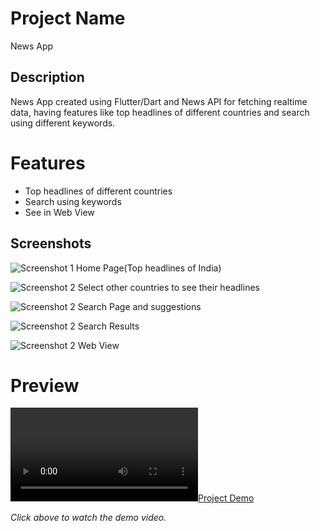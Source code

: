 # Project Name

News App

## Description

News App created using Flutter/Dart and News API for fetching realtime data, having features like top headlines of different countries and search using different keywords.

# Features
- Top headlines of different countries
- Search using keywords
- See in Web View

## Screenshots
![Screenshot 1](screenshots_video/1.jpg)
Home Page(Top headlines of India)

![Screenshot 2](screenshots_video/2.jpg)
Select other countries to see their headlines

![Screenshot 2](screenshots_video/3.jpg)
Search Page and suggestions

![Screenshot 2](screenshots_video/4.jpg)
Search Results

![Screenshot 2](screenshots_video/5.jpg)
Web View


<!-- Add more screenshots as needed -->

# Preview
[![Project Demo](screenshots_video/recording.mp4)](Recording)

*Click above to watch the demo video.*